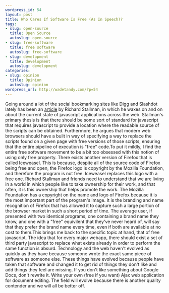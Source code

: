 ```yaml
--- 
wordpress_id: 54
layout: post
title: Who Cares If Software Is Free (As In Speech)?
tags: 
- slug: open-source
  title: Open Source
  autoslug: open-source
- slug: free-software
  title: free software
  autoslug: free-software
- slug: development
  title: development
  autoslug: development
categories: 
- slug: opinion
  title: Opinion
  autoslug: opinion
wordpress_url: http://wadetandy.com/?p=54
---
```

Going around a lot of the social bookmarking sites like Digg and Slashdot lately has been an [article](http://www.gnu.org/philosophy/javascript-trap.html) by Richard Stallman, in which he waxes on and on about the current state of javascript applications across the web.  Stallman's primary thesis is that there should be some sort of standard for javascript that requires javascript to provide a location where the readable source of the scripts can be obtained.  Furthermore, he argues that modern web browsers should have a built in way of specifying a way to replace the scripts found on a given page with free versions of those scripts, ensuring that the entire pipeline of execution is "free" code.To put it mildly, I find the entire free software movement to be a bit too obsessed with this notion of using only free property.  There exists another version of Firefox that is called Iceweasel.  This is because, despite all of the source code of Firefox being free and open, the Firefox logo is copyright by the Mozilla Foundation, and therefore the program is not free.  Iceweasel replaces this logo with a free one.  Richard Stallman and friends need to understand that we are living in a world in which people like to take ownership for their work, and that often, it is this ownership that helps promote the work.  The Mozilla Foundation has a copyright on the name and logo of Firefox because it is the most important part of the program's image.  It is the branding and name recognition of Firefox that has allowed it to capture such a large portion of the browser market in such a short period of time.  The average user, if presented with two identical programs, one containing a brand name they know, and one with a "free" equivilent that they've never heard of, will say that they prefer the brand name every time, even if both are available at no cost to them.This brings me back to the specific topic at hand, that of free javascript.  The idea that for every major webapp, there should exist a set of third party javascript to replace what exists already in order to perform the same function is absurd.  Technology and the web haven't evolved as quickly as they have because someone wrote the exact same piece of software as someone else.  These things have evolved because people have taken that software and changed it to get rid of things they don't like and add things they feel are missing.  If you don't like something about Google Docs, don't rewrite it.  Write your own (free if you want) Ajax web application for document editing.  The field will evolve because there is another quality contender and we will all be better off.

